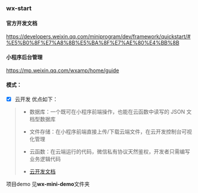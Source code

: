### wx-start


#### 官方开发文档
https://developers.weixin.qq.com/miniprogram/dev/framework/quickstart/#%E5%B0%8F%E7%A8%8B%E5%BA%8F%E7%AE%80%E4%BB%8B

#### 小程序后台管理
https://mp.weixin.qq.com/wxamp/home/guide


#### 模式：

- [x] 云开发
优点如下：
>- 数据库：一个既可在小程序前端操作，也能在云函数中读写的 JSON 文档型数据库
>- 文件存储：在小程序前端直接上传/下载云端文件，在云开发控制台可视化管理
>- 云函数：在云端运行的代码，微信私有协议天然鉴权，开发者只需编写业务逻辑代码
>
>- [云开发文档](https://developers.weixin.qq.com/miniprogram/dev/wxcloud/basis/getting-started.html)
 
项目demo 见**wx-mini-demo**文件夹

#### 

